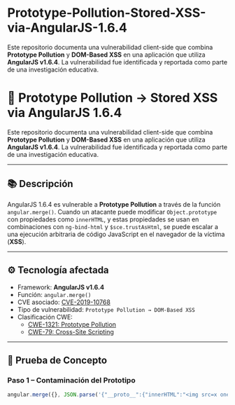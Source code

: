 # Prototype-Pollution-Stored-XSS-via-AngularJS-1.6.4
Este repositorio documenta una vulnerabilidad client-side que combina **Prototype Pollution** y **DOM-Based XSS** en una aplicación que utiliza **AngularJS v1.6.4**. La vulnerabilidad fue identificada y reportada como parte de una investigación educativa.


# 🧨 Prototype Pollution → Stored XSS via AngularJS 1.6.4

Este repositorio documenta una vulnerabilidad client-side que combina **Prototype Pollution** y **DOM-Based XSS** en una aplicación que utiliza **AngularJS v1.6.4**. La vulnerabilidad fue identificada y reportada como parte de una investigación educativa.

---

## 📚 Descripción

AngularJS 1.6.4 es vulnerable a **Prototype Pollution** a través de la función `angular.merge()`. Cuando un atacante puede modificar `Object.prototype` con propiedades como `innerHTML`, y estas propiedades se usan en combinaciones con `ng-bind-html` y `$sce.trustAsHtml`, se puede escalar a una ejecución arbitraria de código JavaScript en el navegador de la víctima (**XSS**).

---

## ⚙️ Tecnología afectada

- Framework: **AngularJS v1.6.4**
- Función: `angular.merge()`
- CVE asociado: [CVE-2019-10768](https://nvd.nist.gov/vuln/detail/CVE-2019-10768)
- Tipo de vulnerabilidad: `Prototype Pollution → DOM-Based XSS`
- Clasificación CWE:
  - [CWE-1321: Prototype Pollution](https://cwe.mitre.org/data/definitions/1321.html)
  - [CWE-79: Cross-Site Scripting](https://cwe.mitre.org/data/definitions/79.html)

---

## 🧪 Prueba de Concepto

### Paso 1 – Contaminación del Prototipo

```js
angular.merge({}, JSON.parse('{"__proto__":{"innerHTML":"<img src=x onerror=alert(1337)>","polluted":"yes"}}'));
